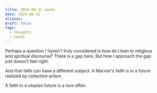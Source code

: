 ```yaml
---
title: 2024-08-31 seeds
date: 2024-08-31
aliases: 
draft: false
tags:
  - thoughts
  - seeds
---
```

Perhaps a question I haven't truly considered is how do I lean to religious and spiritual discourse? There is a gap here. But how I approach the gap just doesn't feel right.

And that faith can have a different subject.
A Marxist's faith is in a future realized by collective action.

A faith to a utopian future is a love affair.